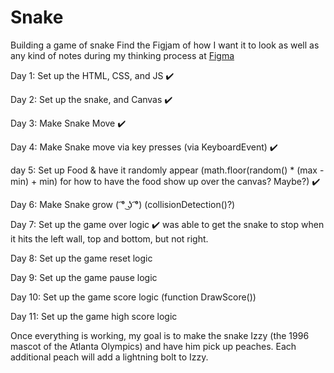 # Snake
Building a game of snake
Find the Figjam of how I want it to look as well as any kind of notes during my thinking process at <a href="https://www.figma.com/file/g2zG4PXhpfXFSK80KLnGu7/Untitled?node-id=0%3A1">Figma</a>

Day 1: Set up the HTML, CSS, and JS ✔️

Day 2: Set up the snake, and Canvas ✔️

Day 3: Make Snake Move ✔️

Day 4: Make Snake move via key presses (via KeyboardEvent) ✔️

day 5: Set up Food & have it randomly appear (math.floor(random() * (max - min) + min) for how to have the food show up over the canvas? Maybe?) ✔️

Day 6: Make Snake grow ( ͡° ͜ʖ ͡°) (collisionDetection()?)

Day 7: Set up the game over logic ✔️ was able to get the snake to stop when it hits the left wall, top and bottom, but not right.

Day 8: Set up the game reset logic

Day 9: Set up the game pause logic

Day 10: Set up the game score logic (function DrawScore())

Day 11: Set up the game high score logic

Once everything is working, my goal is to make the snake Izzy (the 1996 mascot of the Atlanta Olympics) and have him pick up peaches. Each additional peach will add a lightning bolt to Izzy.
